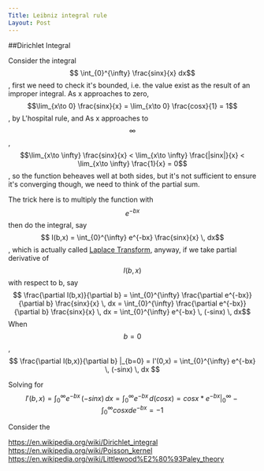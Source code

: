 ```yaml
---
Title: Leibniz integral rule
Layout: Post
---
```


<link rel="stylesheet" href="https://cdn.jsdelivr.net/npm/katex@0.15.1/dist/katex.min.css" integrity="sha384-R4558gYOUz8mP9YWpZJjofhk+zx0AS11p36HnD2ZKj/6JR5z27gSSULCNHIRReVs" crossorigin="anonymous">
<script defer src="https://cdn.jsdelivr.net/npm/katex@0.15.1/dist/katex.min.js" integrity="sha384-z1fJDqw8ZApjGO3/unPWUPsIymfsJmyrDVWC8Tv/a1HeOtGmkwNd/7xUS0Xcnvsx" crossorigin="anonymous"></script>
<script defer src="https://cdn.jsdelivr.net/npm/katex@0.15.1/dist/contrib/auto-render.min.js" integrity="sha384-+XBljXPPiv+OzfbB3cVmLHf4hdUFHlWNZN5spNQ7rmHTXpd7WvJum6fIACpNNfIR" crossorigin="anonymous"
    onload="renderMathInElement(document.body);"></script>
 
##Dirichlet Integral

Consider the integral $$ \int_{0}^{\infty} \frac{sinx}{x} dx$$, first we need to check it's bounded, i.e. the value exist as the result of an improper integral. 
As x approaches to zero, $$\lim_{x\to 0} \frac{sinx}{x} = \lim_{x\to 0} \frac{cosx}{1} = 1$$, by L'hospital rule, and As x approaches to $$\infty$$, 
$$\lim_{x\to \infty} \frac{sinx}{x} < \lim_{x\to \infty} \frac{|sinx|}{x} < \lim_{x\to \infty} \frac{1}{x} = 0$$, so the function beheaves well at both sides,
but it's not sufficient to ensure it's converging though, we need to think of the partial sum.  

The trick here is to multiply the function with $$ e^{-bx}$$ then do the integral, say $$ I(b,x) = \int_{0}^{\infty} e^{-bx} \frac{sinx}{x} \, dx$$, which is 
actually called [Laplace Transform](https://en.wikipedia.org/wiki/Laplace_transform), anyway, if we take partial derivative of $$I(b,x)$$ with respect to b, say 
$$ \frac{\partial I(b,x)}{\partial b} = \int_{0}^{\infty} \frac{\partial e^{-bx}}{\partial b} \frac{sinx}{x} \, dx 
= \int_{0}^{\infty} \frac{\partial e^{-bx}}{\partial b} \frac{sinx}{x} \, dx
= \int_{0}^{\infty} e^{-bx} \, (-sinx) \, dx$$
When $$ b = 0$$, $$ \frac{\partial I(b,x)}{\partial b} |_{b=0} = I'(0,x) = \int_{0}^{\infty} e^{-bx} \, (-sinx) \, dx $$

Solving for $$ I'(b,x) = \int_{0}^{\infty} e^{-bx} \, (-sinx) \, dx = \int_{0}^{\infty} e^{-bx} \, d(cosx) 
= cosx * e^{-bx} |_{0}^{\infty} - \int_{0}^{\infty} cosx de^{-bx} 
= -1 
$$

Consider the $$ $$


https://en.wikipedia.org/wiki/Dirichlet_integral
https://en.wikipedia.org/wiki/Poisson_kernel
https://en.wikipedia.org/wiki/Littlewood%E2%80%93Paley_theory
